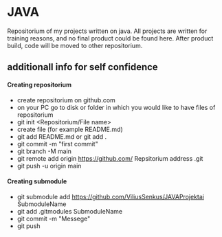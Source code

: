 # JAVA

Repositorium of my projects written on java.
All projects are written for training reasons, and no final product could be found here.
After product build, code will be moved to other repositorium.

## additionall info for self confidence 

#### Creating repositorium

- create repositorium on github.com
- on your PC go to disk or folder in which you would like to have files of repositorium
- git init <Repositorium/File name>
- create file (for example README.md)
- git add README.md    or git add .
- git commit -m "first commit"
- git branch -M main
- git remote add origin https://github.com/ Repsitorium address .git
- git push -u origin main

#### Creating submodule

- git submodule add https://github.com/ViliusSenkus/JAVAProjektai SubmoduleName
- git add .gitmodules SubmoduleName
- git commit -m "Messege"
- git push


